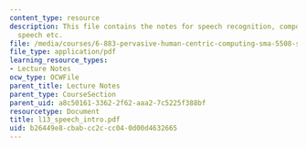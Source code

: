 ```yaml
---
content_type: resource
description: This file contains the notes for speech recognition, components of conversational
  speech etc.
file: /media/courses/6-883-pervasive-human-centric-computing-sma-5508-spring-2006/b26449e8cbabcc2ccc040d00d4632665_l13_speech_intro.pdf
file_type: application/pdf
learning_resource_types:
- Lecture Notes
ocw_type: OCWFile
parent_title: Lecture Notes
parent_type: CourseSection
parent_uid: a8c50161-3362-2f62-aaa2-7c5225f388bf
resourcetype: Document
title: l13_speech_intro.pdf
uid: b26449e8-cbab-cc2c-cc04-0d00d4632665
---
```

